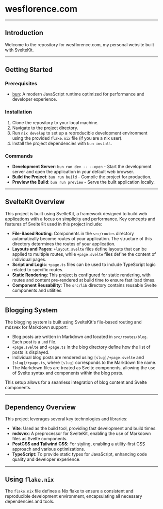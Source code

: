 # wesflorence.com

---

## Introduction

Welcome to the repository for wesflorence.com, my personal website built with SvelteKit.

---

## Getting Started

### Prerequisites

- [bun](https://bun.sh/): A modern JavaScript runtime optimized for performance and developer experience.

### Installation

1. Clone the repository to your local machine.
2. Navigate to the project directory.
3. Run `nix develop` to set up a reproducible development environment using the provided `flake.nix` file (if you are a nix user).
4. Install the project dependencies with `bun install`.

### Commands

- **Development Server**: `bun run dev -- --open` - Start the development server and open the application in your default web browser.
- **Build the Project**: `bun run build` - Compile the project for production.
- **Preview the Build**: `bun run preview` - Serve the built application locally.

---

## SvelteKit Overview

This project is built using SvelteKit, a framework designed to build web applications with a focus on simplicity and performance. Key concepts and features of SvelteKit used in this project include:

- **File-Based Routing**: Components in the `src/routes` directory automatically become routes of your application. The structure of this directory determines the routes of your application.
- **Layouts and Pages**: `+layout.svelte` files define layouts that can be applied to multiple routes, while `+page.svelte` files define the content of individual pages.
- **Script and Logic**: `+page.ts` files can be used to include TypeScript logic related to specific routes.
- **Static Rendering**: This project is configured for static rendering, with routes and content pre-rendered at build time to ensure fast load times.
- **Component Reusability**: The `src/lib` directory contains reusable Svelte components and utilities.

---

## Blogging System

The blogging system is built using SvelteKit's file-based routing and mdsvex for Markdown support:

- Blog posts are written in Markdown and located in `src/routes/blog`. Each post is a `.md` file.
- `+page.svelte` and `+page.ts` in the blog directory define how the list of posts is displayed.
- Individual blog posts are rendered using `[slug]/+page.svelte` and `[slug]/+page.ts`, where `[slug]` corresponds to the Markdown file name.
- The Markdown files are treated as Svelte components, allowing the use of Svelte syntax and components within the blog posts.

This setup allows for a seamless integration of blog content and Svelte components.

---

## Dependency Overview

This project leverages several key technologies and libraries:

- **Vite**: Used as the build tool, providing fast development and build times.
- **mdsvex**: A preprocessor for SvelteKit, enabling the use of Markdown files as Svelte components.
- **PostCSS and Tailwind CSS**: For styling, enabling a utility-first CSS approach and various optimizations.
- **TypeScript**: To provide static types for JavaScript, enhancing code quality and developer experience.

---

## Using `flake.nix`

The `flake.nix` file defines a Nix flake to ensure a consistent and reproducible development environment, encapsulating all necessary dependencies and tools.

